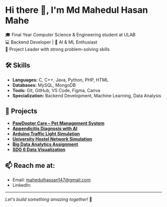 
# Hi there 👋, I'm Md Mahedul Hasan Mahe

🎓 Final Year Computer Science & Engineering student at ULAB  
💻 Backend Developer | 🤖 AI & ML Enthusiast  
🚀 Project Leader with strong problem-solving skills  

## 🛠️ Skills
- **Languages:** C, C++, Java, Python, PHP, HTML  
- **Databases:** MySQL, MongoDB  
- **Tools:** Git, GitHub, VS Code, Figma, Canva  
- **Specialization:** Backend Development, Machine Learning, Data Analysis  

## 📌 Projects
- **[PawDopter Care – Pet Management System](#)**  
- **[Appendicitis Diagnosis with AI](#)**  
- **[Arduino Traffic Light Simulation](#)**  
- **[University Hostel Network Simulation](#)**  
- **[Big Data Analytics Assignment](#)**  
- **[SDG 6 Data Visualization](#)**  

## 📫 Reach me at:  
- Email: mahedulhassan147@gmail.com  
- LinkedIn: [](#)  

---
*Let's build something amazing together!* 🚀


